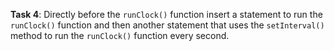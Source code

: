 **Task 4**: Directly before the `runClock()` function insert a statement to run the `runClock()` function and then another statement that uses the `setInterval()` method to run the `runClock()` function every second.
